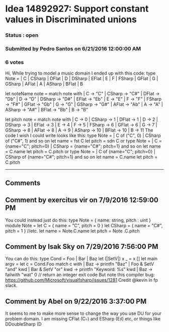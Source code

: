 # Idea 14892927: Support constant values in Discriminated unions #

### Status : open

### Submitted by Pedro Santos on 6/21/2016 12:00:00 AM

### 6 votes

Hi,
While trying to model a music domain I ended up with this code:
type Note = | C | CSharp | DFlat | D | DSharp | EFlat | E | F | FSharp
| GFlat | G | GSharp | AFlat | A | ASharp | BFlat | B

let noteName note =
match note with
| C -> "C" | CSharp -> "C#" | DFlat -> "Db" | D -> "D"
| DSharp -> "D#" | EFlat -> "Eb" | E -> "E" | F -> "F"
| FSharp -> "F#" | GFlat -> "Gb" | G -> "G" | GSharp -> "G#"
| AFlat -> "Ab" | A -> "A" | ASharp -> "A#" | BFlat -> "Bb"
| B -> "B"

let pitch note =
match note with
| C -> 0 | CSharp -> 1 | DFlat -> 1 | D -> 2
| DSharp -> 3 | EFlat -> 3 | E -> 4 | F -> 5
| FSharp -> 6 | GFlat -> 6 | G -> 7 | GSharp -> 8
| AFlat -> 8 | A -> 9 | ASharp -> 10 | BFlat -> 10
| B -> 11
The code I wish I could write looks like this:
type Note = | C of ("C", 0) | CSharp of ("C#", 1) and so on
let name = fst C
let pitch = sdn C
or
type Note = | C = {name="C"; pitch=0} | CSharp = {name="C#"; pitch=1} and so on
let name = C.name
let pitch = C.pitch
or
type Note = | C of {name="C"; pitch=0} | CSharp of {name="C#"; pitch=1} and so on
let name = C.name
let pitch = C.pitch


------------------------
## Comments


## Comment by exercitus vir on 7/9/2016 12:59:00 PM
You could instead just do this:
type Note = { name: string, pitch : uint }
module Note =
let C = { name = "C", pitch = 0 }
let CSharp = { name = "C#", pitch = 1 }
//etc.
let name = Note.C.name
let pitch = Note .C.pitch


## Comment by Isak Sky on 7/29/2016 7:56:00 PM
You can do this:
type Cond = Foo | Bar | Baz
let (|SetV|) x _ = x
[<EntryPoint>]
let main argv =
let c = Cond.Foo
match c with
| Baz ->
printfn "Baz"
| Foo & SetV "and" kwd
| Bar & SetV "or" kwd ->
printfn "Keyword: %s" kwd
| Baz -> failwith "wat"
0 // return an integer exit code
But note this compiler bug:
https://github.com/Microsoft/visualfsharp/issues/1281
Credit @kevin in fp slack.


## Comment by Abel on 9/22/2016 3:37:00 PM
It seems to me to make more sense to change the way you use DU for your problem domain. I am missing CFlat (C♭) and ESharp (E♯) etc, or things like DDoubleSharp (D

